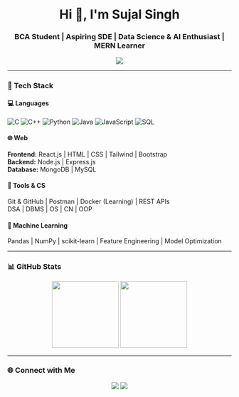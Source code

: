 <h1 align="center">Hi 👋, I'm Sujal Singh</h1>
<h3 align="center">BCA Student | Aspiring SDE | Data Science & AI Enthusiast | MERN Learner</h3>

<!-- Typing SVG Animation -->
<p align="center">
  <img src="https://readme-typing-svg.herokuapp.com?size=22&duration=4000&color=00C7F7&center=true&vCenter=true&width=600&lines=💻+Passionate+about+Data+Science;🌐+MERN+Stack+Developer+(Learning);🤖+Machine+Learning+Enthusiast;🚀+Aspiring+Software+Engineer" />
</p>

---

### 🔧 Tech Stack

#### 💻 Languages
![C](https://img.shields.io/badge/C-A8B9CC?style=for-the-badge&logo=c&logoColor=white)
![C++](https://img.shields.io/badge/C++-00599C?style=for-the-badge&logo=c%2B%2B&logoColor=white)
![Python](https://img.shields.io/badge/Python-3776AB?style=for-the-badge&logo=python&logoColor=white)
![Java](https://img.shields.io/badge/Java-ED8B00?style=for-the-badge&logo=java&logoColor=white)
![JavaScript](https://img.shields.io/badge/JavaScript-F7DF1E?style=for-the-badge&logo=javascript&logoColor=black)
![SQL](https://img.shields.io/badge/SQL-336791?style=for-the-badge&logo=postgresql&logoColor=white)

#### 🌐 Web
**Frontend:** React.js | HTML | CSS | Tailwind | Bootstrap  
**Backend:** Node.js | Express.js  
**Database:** MongoDB | MySQL  

#### 🧠 Tools & CS
Git & GitHub | Postman | Docker (Learning) | REST APIs  
DSA | DBMS | OS | CN | OOP  

#### 🤖 Machine Learning
Pandas | NumPy | scikit-learn | Feature Engineering | Model Optimization  

---

### 📊 GitHub Stats
<p align="center">
  <img src="https://github-readme-stats.vercel.app/api?username=sujalsingh&show_icons=true&theme=radical" height="150"/>
  <img src="https://github-readme-streak-stats.herokuapp.com/?user=sujalsingh&theme=radical" height="150"/>
</p>

---

### 🌐 Connect with Me
<p align="center">
  <a href="https://www.linkedin.com/in/sujal-singh"><img src="https://img.shields.io/badge/LinkedIn-0077B5?style=for-the-badge&logo=linkedin&logoColor=white"/></a>
  <a href="mailto:sujalsinghkws@gmail.com"><img src="https://img.shields.io/badge/Email-D14836?style=for-the-badge&logo=gmail&logoColor=white"/></a>
</p>
